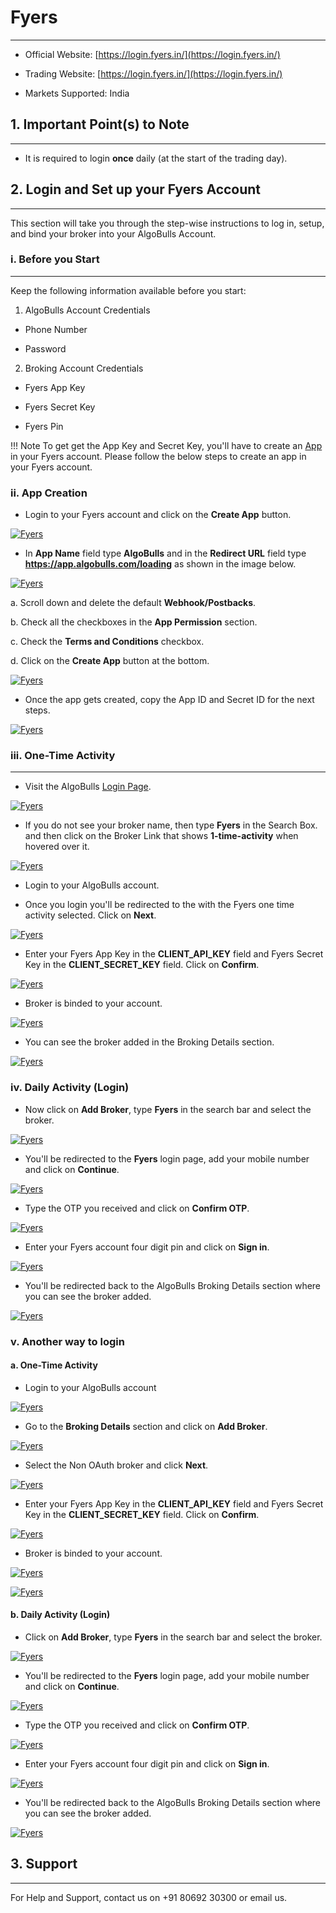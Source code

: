 # Fyers
---

* Official Website: [https://login.fyers.in/](https://login.fyers.in/)

* Trading Website: [https://login.fyers.in/](https://login.fyers.in/)

* Markets Supported: India

## 1. Important Point(s) to Note

---

* It is required to login **once** daily (at the start of the trading day).

## 2. Login and Set up your Fyers Account
---
This section will take you through the step-wise instructions to log in, setup, and bind your broker into your AlgoBulls Account.

### i. Before you Start
---
Keep the following information available before you start:

1) AlgoBulls Account Credentials

* Phone Number

* Password

2) Broking Account Credentials

* Fyers App Key

* Fyers Secret Key

* Fyers Pin

!!! Note
    To get get the App Key and Secret Key, you'll have to create an [App](https://myapi.fyers.in/docsv3#tag/App-Creation/Individual-Apps) in your Fyers account. Please follow the below steps to create an app in your Fyers account.

### ii. App Creation

* Login to your Fyers account and click on the **Create App** button.

[![Fyers](imgs/fyers/create_app.png "Click to Enlarge or Ctrl+Click to open in a new Tab") ](imgs/fyers/create_app.png)

* In **App Name** field type **AlgoBulls** and in the **Redirect URL** field type **https://app.algobulls.com/loading** as shown in the image below.

[![Fyers](imgs/fyers/app_creation_details.png "Click to Enlarge or Ctrl+Click to open in a new Tab") ](imgs/fyers/app_creation_details.png)

a. Scroll down and delete the default **Webhook/Postbacks**.

b. Check all the checkboxes in the **App Permission** section.

c. Check the **Terms and Conditions** checkbox.

d. Click on the **Create App** button at the bottom.

[![Fyers](imgs/fyers/create_app_terms.png "Click to Enlarge or Ctrl+Click to open in a new Tab") ](imgs/fyers/create_app_terms.png)

* Once the app gets created, copy the App ID and Secret ID for the next steps.

[![Fyers](imgs/fyers/app_created_successfully.png "Click to Enlarge or Ctrl+Click to open in a new Tab") ](imgs/fyers/app_created_successfully.png)

### iii. One-Time Activity
---
* Visit the AlgoBulls [Login Page](https://app.algobulls.com/user/login).

[![Fyers](imgs/algo_home.png "Click to Enlarge or Ctrl+Click to open in a new Tab") ](imgs/algo_home.png)

* If you do not see your broker name, then type **Fyers** in the Search Box. and then click on the Broker Link that shows **1-time-activity** when hovered over it.

[![Fyers](imgs/fyers/one_time_activity.png "Click to Enlarge or Ctrl+Click to open in a new Tab") ](imgs/fyers/one_time_activity.png)

* Login to your AlgoBulls account.

* Once you login you'll be redirected to the with the Fyers one time activity selected. Click on **Next**.

[![Fyers](imgs/fyers/one_time_activity_selected.png "Click to Enlarge or Ctrl+Click to open in a new Tab") ](imgs/fyers/one_time_activity_selected.png)

* Enter your Fyers App Key in the **CLIENT_API_KEY** field and Fyers Secret Key in the **CLIENT_SECRET_KEY** field. Click on **Confirm**.

[![Fyers](imgs/fyers/one_time_activity_creds.png "Click to Enlarge or Ctrl+Click to open in a new Tab") ](imgs/fyers/one_time_activity_creds.png)

* Broker is binded to your account.

[![Fyers](imgs/fyers/non_oauth_broker_added.png "Click to Enlarge or Ctrl+Click to open in a new Tab") ](imgs/fyers/non_oauth_broker_added.png)

* You can see the broker added in the Broking Details section.

[![Fyers](imgs/fyers/non_oauth_broker_visible.png "Click to Enlarge or Ctrl+Click to open in a new Tab") ](imgs/fyers/non_oauth_broker_visible.png)

### iv. Daily Activity (Login)

* Now click on **Add Broker**, type **Fyers** in the search bar and select the broker.

[![Fyers](imgs/fyers/select_oauth_broker.png "Click to Enlarge or Ctrl+Click to open in a new Tab") ](imgs/fyers/select_oauth_broker.png)

* You'll be redirected to the **Fyers** login page, add your mobile number and click on **Continue**.

[![Fyers](imgs/fyers/oauth_login_1.png "Click to Enlarge or Ctrl+Click to open in a new Tab") ](imgs/fyers/oauth_login_1.png)

* Type the OTP you received and click on **Confirm OTP**.

[![Fyers](imgs/fyers/oauth_login_2.png "Click to Enlarge or Ctrl+Click to open in a new Tab") ](imgs/fyers/oauth_login_2.png)

* Enter your Fyers account four digit pin and click on **Sign in**.

[![Fyers](imgs/fyers/oauth_login_3.png "Click to Enlarge or Ctrl+Click to open in a new Tab") ](imgs/fyers/oauth_login_3.png)

* You'll be redirected back to the AlgoBulls Broking Details section where you can see the broker added.

[![Fyers](imgs/fyers/oauth_broker_added.png "Click to Enlarge or Ctrl+Click to open in a new Tab") ](imgs/fyers/oauth_broker_added.png)

### v. Another way to login

#### a. One-Time Activity

* Login to your AlgoBulls account

[![Fyers](imgs/algo_home.png "Click to Enlarge or Ctrl+Click to open in a new Tab") ](imgs/algo_home.png)

* Go to the **Broking Details** section and click on **Add Broker**.

[![Fyers](imgs/broking_details.png "Click to Enlarge or Ctrl+Click to open in a new Tab") ](imgs/broking_details.png)

* Select the Non OAuth broker and click **Next**.

[![Fyers](imgs/fyers/search_broker_nonoauth.png "Click to Enlarge or Ctrl+Click to open in a new Tab") ](imgs/fyers/search_broker_nonoauth.png)

* Enter your Fyers App Key in the **CLIENT_API_KEY** field and Fyers Secret Key in the **CLIENT_SECRET_KEY** field. Click on **Confirm**.

[![Fyers](imgs/fyers/one_time_activity_creds.png "Click to Enlarge or Ctrl+Click to open in a new Tab") ](imgs/fyers/one_time_activity_creds.png)

* Broker is binded to your account.

[![Fyers](imgs/fyers/non_oauth_broker_added.png "Click to Enlarge or Ctrl+Click to open in a new Tab") ](imgs/fyers/non_oauth_broker_added.png)

[![Fyers](imgs/fyers/non_oauth_broker_visible.png "Click to Enlarge or Ctrl+Click to open in a new Tab") ](imgs/fyers/non_oauth_broker_visible.png)

#### b. Daily Activity (Login)

* Click on **Add Broker**, type **Fyers** in the search bar and select the broker.

[![Fyers](imgs/fyers/select_oauth_broker.png "Click to Enlarge or Ctrl+Click to open in a new Tab") ](imgs/fyers/select_oauth_broker.png)

* You'll be redirected to the **Fyers** login page, add your mobile number and click on **Continue**.

[![Fyers](imgs/fyers/oauth_login_1.png "Click to Enlarge or Ctrl+Click to open in a new Tab") ](imgs/fyers/oauth_login_1.png)

* Type the OTP you received and click on **Confirm OTP**.

[![Fyers](imgs/fyers/oauth_login_2.png "Click to Enlarge or Ctrl+Click to open in a new Tab") ](imgs/fyers/oauth_login_2.png)

* Enter your Fyers account four digit pin and click on **Sign in**.

[![Fyers](imgs/fyers/oauth_login_3.png "Click to Enlarge or Ctrl+Click to open in a new Tab") ](imgs/fyers/oauth_login_3.png)

* You'll be redirected back to the AlgoBulls Broking Details section where you can see the broker added.

[![Fyers](imgs/fyers/oauth_broker_added.png "Click to Enlarge or Ctrl+Click to open in a new Tab") ](imgs/fyers/oauth_broker_added.png)

## 3. Support
---

For Help and Support, contact us on +91 80692 30300 or email us.